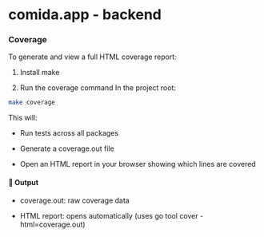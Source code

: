 # comida.app - backend

### Coverage

To generate and view a full HTML coverage report:

1. Install make

2. Run the coverage command
   In the project root:

```bash
make coverage
```

This will:

- Run tests across all packages

- Generate a coverage.out file

- Open an HTML report in your browser showing which lines are covered

#### 📁 Output

- coverage.out: raw coverage data

- HTML report: opens automatically (uses go tool cover -html=coverage.out)
